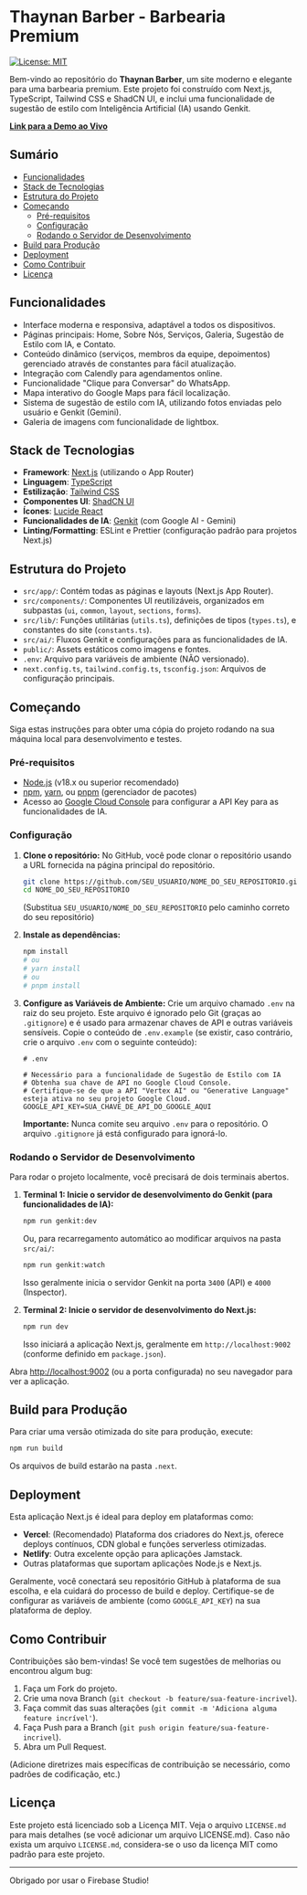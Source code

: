 
# Thaynan Barber - Barbearia Premium

[![License: MIT](https://img.shields.io/badge/License-MIT-yellow.svg)](https://opensource.org/licenses/MIT)

Bem-vindo ao repositório do **Thaynan Barber**, um site moderno e elegante para uma barbearia premium. Este projeto foi construído com Next.js, TypeScript, Tailwind CSS e ShadCN UI, e inclui uma funcionalidade de sugestão de estilo com Inteligência Artificial (IA) usando Genkit.

<!-- (Opcional: Adicione um screenshot ou GIF do projeto aqui) -->
<!-- Ex: ![Thaynan Barber Screenshot](link_para_seu_screenshot.png) -->

**[Link para a Demo ao Vivo](https://barbershop-site-one.vercel.app/)**

## Sumário
- [Funcionalidades](#funcionalidades)
- [Stack de Tecnologias](#stack-de-tecnologias)
- [Estrutura do Projeto](#estrutura-do-projeto)
- [Começando](#começando)
  - [Pré-requisitos](#pré-requisitos)
  - [Configuração](#configuração)
  - [Rodando o Servidor de Desenvolvimento](#rodando-o-servidor-de-desenvolvimento)
- [Build para Produção](#build-para-produção)
- [Deployment](#deployment)
- [Como Contribuir](#como-contribuir)
- [Licença](#licença)

## Funcionalidades

*   Interface moderna e responsiva, adaptável a todos os dispositivos.
*   Páginas principais: Home, Sobre Nós, Serviços, Galeria, Sugestão de Estilo com IA, e Contato.
*   Conteúdo dinâmico (serviços, membros da equipe, depoimentos) gerenciado através de constantes para fácil atualização.
*   Integração com Calendly para agendamentos online.
*   Funcionalidade "Clique para Conversar" do WhatsApp.
*   Mapa interativo do Google Maps para fácil localização.
*   Sistema de sugestão de estilo com IA, utilizando fotos enviadas pelo usuário e Genkit (Gemini).
*   Galeria de imagens com funcionalidade de lightbox.

## Stack de Tecnologias

*   **Framework**: [Next.js](https://nextjs.org/) (utilizando o App Router)
*   **Linguagem**: [TypeScript](https://www.typescriptlang.org/)
*   **Estilização**: [Tailwind CSS](https://tailwindcss.com/)
*   **Componentes UI**: [ShadCN UI](https://ui.shadcn.com/)
*   **Ícones**: [Lucide React](https://lucide.dev/)
*   **Funcionalidades de IA**: [Genkit](https://firebase.google.com/docs/genkit) (com Google AI - Gemini)
*   **Linting/Formatting**: ESLint e Prettier (configuração padrão para projetos Next.js)

## Estrutura do Projeto

*   `src/app/`: Contém todas as páginas e layouts (Next.js App Router).
*   `src/components/`: Componentes UI reutilizáveis, organizados em subpastas (`ui`, `common`, `layout`, `sections`, `forms`).
*   `src/lib/`: Funções utilitárias (`utils.ts`), definições de tipos (`types.ts`), e constantes do site (`constants.ts`).
*   `src/ai/`: Fluxos Genkit e configurações para as funcionalidades de IA.
*   `public/`: Assets estáticos como imagens e fontes.
*   `.env`: Arquivo para variáveis de ambiente (NÃO versionado).
*   `next.config.ts`, `tailwind.config.ts`, `tsconfig.json`: Arquivos de configuração principais.

## Começando

Siga estas instruções para obter uma cópia do projeto rodando na sua máquina local para desenvolvimento e testes.

### Pré-requisitos

*   [Node.js](https://nodejs.org/) (v18.x ou superior recomendado)
*   [npm](https://www.npmjs.com/), [yarn](https://yarnpkg.com/), ou [pnpm](https://pnpm.io/) (gerenciador de pacotes)
*   Acesso ao [Google Cloud Console](https://console.cloud.google.com/) para configurar a API Key para as funcionalidades de IA.

### Configuração

1.  **Clone o repositório:**
    No GitHub, você pode clonar o repositório usando a URL fornecida na página principal do repositório.
    ```bash
    git clone https://github.com/SEU_USUARIO/NOME_DO_SEU_REPOSITORIO.git 
    cd NOME_DO_SEU_REPOSITORIO
    ```
    (Substitua `SEU_USUARIO/NOME_DO_SEU_REPOSITORIO` pelo caminho correto do seu repositório)

2.  **Instale as dependências:**
    ```bash
    npm install
    # ou
    # yarn install
    # ou
    # pnpm install
    ```

3.  **Configure as Variáveis de Ambiente:**
    Crie um arquivo chamado `.env` na raiz do seu projeto. Este arquivo é ignorado pelo Git (graças ao `.gitignore`) e é usado para armazenar chaves de API e outras variáveis sensíveis.
    Copie o conteúdo de `.env.example` (se existir, caso contrário, crie o arquivo `.env` com o seguinte conteúdo):

    ```env
    # .env

    # Necessário para a funcionalidade de Sugestão de Estilo com IA
    # Obtenha sua chave de API no Google Cloud Console.
    # Certifique-se de que a API "Vertex AI" ou "Generative Language" esteja ativa no seu projeto Google Cloud.
    GOOGLE_API_KEY=SUA_CHAVE_DE_API_DO_GOOGLE_AQUI
    ```
    **Importante:** Nunca comite seu arquivo `.env` para o repositório. O arquivo `.gitignore` já está configurado para ignorá-lo.

### Rodando o Servidor de Desenvolvimento

Para rodar o projeto localmente, você precisará de dois terminais abertos.

1.  **Terminal 1: Inicie o servidor de desenvolvimento do Genkit (para funcionalidades de IA):**
    ```bash
    npm run genkit:dev
    ```
    Ou, para recarregamento automático ao modificar arquivos na pasta `src/ai/`:
    ```bash
    npm run genkit:watch
    ```
    Isso geralmente inicia o servidor Genkit na porta `3400` (API) e `4000` (Inspector).

2.  **Terminal 2: Inicie o servidor de desenvolvimento do Next.js:**
    ```bash
    npm run dev
    ```
    Isso iniciará a aplicação Next.js, geralmente em `http://localhost:9002` (conforme definido em `package.json`).

Abra [http://localhost:9002](http://localhost:9002) (ou a porta configurada) no seu navegador para ver a aplicação.

## Build para Produção

Para criar uma versão otimizada do site para produção, execute:
```bash
npm run build
```
Os arquivos de build estarão na pasta `.next`.

## Deployment

Esta aplicação Next.js é ideal para deploy em plataformas como:

*   **Vercel**: (Recomendado) Plataforma dos criadores do Next.js, oferece deploys contínuos, CDN global e funções serverless otimizadas.
*   **Netlify**: Outra excelente opção para aplicações Jamstack.
*   Outras plataformas que suportam aplicações Node.js e Next.js.

Geralmente, você conectará seu repositório GitHub à plataforma de sua escolha, e ela cuidará do processo de build e deploy. Certifique-se de configurar as variáveis de ambiente (como `GOOGLE_API_KEY`) na sua plataforma de deploy.

## Como Contribuir

Contribuições são bem-vindas! Se você tem sugestões de melhorias ou encontrou algum bug:
1.  Faça um Fork do projeto.
2.  Crie uma nova Branch (`git checkout -b feature/sua-feature-incrivel`).
3.  Faça commit das suas alterações (`git commit -m 'Adiciona alguma feature incrível'`).
4.  Faça Push para a Branch (`git push origin feature/sua-feature-incrivel`).
5.  Abra um Pull Request.

(Adicione diretrizes mais específicas de contribuição se necessário, como padrões de codificação, etc.)

## Licença

Este projeto está licenciado sob a Licença MIT. Veja o arquivo `LICENSE.md` para mais detalhes (se você adicionar um arquivo LICENSE.md).
Caso não exista um arquivo `LICENSE.md`, considera-se o uso da licença MIT como padrão para este projeto.

---
Obrigado por usar o Firebase Studio!
